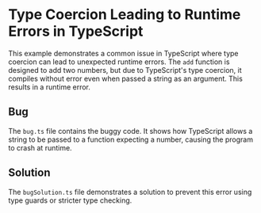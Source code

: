 # Type Coercion Leading to Runtime Errors in TypeScript

This example demonstrates a common issue in TypeScript where type coercion can lead to unexpected runtime errors. The `add` function is designed to add two numbers, but due to TypeScript's type coercion, it compiles without error even when passed a string as an argument. This results in a runtime error.

## Bug

The `bug.ts` file contains the buggy code. It shows how TypeScript allows a string to be passed to a function expecting a number, causing the program to crash at runtime.

## Solution

The `bugSolution.ts` file demonstrates a solution to prevent this error using type guards or stricter type checking.